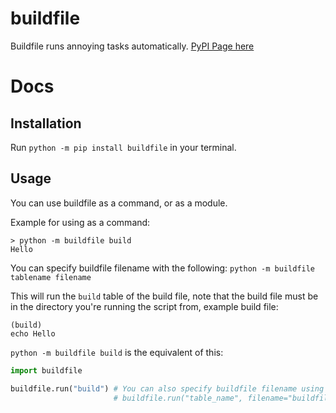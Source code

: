 # buildfile
Buildfile runs annoying tasks automatically. [PyPI Page here](https://pypi.org/project/buildfile/)

# Docs

## Installation

Run `python -m pip install buildfile` in your terminal.

## Usage

You can use buildfile as a command, or as a module.

Example for using as a command:
```
> python -m buildfile build
Hello
```
You can specify buildfile filename with the following: `python -m buildfile tablename filename`

This will run the `build` table of the build file, note that the build file must be in the directory you're running the script from, example build file:

```
(build)
echo Hello
```

`python -m buildfile build` is the equivalent of this:

```py
import buildfile

buildfile.run("build") # You can also specify buildfile filename using
                       # buildfile.run("table_name", filename="buildfile_name")
```

